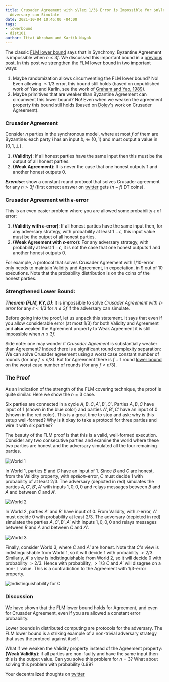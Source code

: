 ```yaml
---
title: Crusader Agreement with $\leq 1/3$ Error is Impossible for $n\leq 3f$ if the
  Adversary can Simulate
date: 2021-10-04 10:46:00 -04:00
tags:
- lowerbound
- dist101
author: Ittai Abraham and Kartik Nayak
---
```


The classic [FLM lower bound](https://groups.csail.mit.edu/tds/papers/Lynch/FischerLynchMerritt-dc.pdf) says that in Synchrony, Byzantine Agreement is impossible when $n \leq 3f$. We discussed this important bound in a [previous post](https://decentralizedthoughts.github.io/2019-08-02-byzantine-agreement-is-impossible-for-$n-slash-leq-3-f$-is-the-adversary-can-easily-simulate/). In this post we strengthen the FLM lower bound in two important ways:
1. Maybe randomization allows circumventing the FLM lower bound? No! Even allowing $\leq 1/3$ error, this bound still holds (based on unpublished work of Yao and Karlin, see the work of [Graham and Yao, 1989](http://www.math.ucsd.edu/~ronspubs/89_08_byzantine.pdf)).
2. Maybe primitives that are weaker than Byzantine Agreement can circumvent this lower bound? No! Even when we weaken the agreement property this bound still holds (based on [Dolev's](https://www.cs.huji.ac.il/~dolev/pubs/byz-strike-again.pdf) work on Crusader Agreement).


### Crusader Agreement
Consider $n$ parties in the synchronous model, where at most $f$ of them are Byzantine: each party $i$ has an input $b_i \in \{0,1\}$ and must output a value in $\{0,1,\bot\}$.

1. **(Validity)**: If all honest parties have the same input then this must be the output of all honest parties.
2. **(Weak Agreement)**: It is never the case that one honest outputs 1 and another honest outputs 0.

***Exercise***: show a constant round protocol that solves Crusader agreement for any $n>3f$ (first correct answer on [twitter](...) gets $(n-f)$ DT coins).  

### Crusader Agreement with $\epsilon$-error
This is an even easier problem where you are allowed some probability $\epsilon$ of error:
1. **(Validity with $\epsilon$-error)**: If all honest parties have the same input then, for any adversary strategy, with probability at least $1-\epsilon$, this input value must be the output of all honest parties.
2. **(Weak Agreement with $\epsilon$-error)**: For any adversary strategy, with probability at least $1-\epsilon$, it is not the case that one honest outputs 1 and another honest outputs 0.

For example, a protocol that solves Crusader Agreement with $1/10$-error only needs to maintain Validity and Agreement, in expectation, in 9 out of 10 executions. Note that the probability distribution is on the coins of the honest parties.


### Strengthened Lower Bound:
***Theorem (FLM, KY, D)***: It is impossible to solve *Crusader Agreement with $\epsilon$-error* for any $\epsilon <1/3$ for $n \leq 3f$ if the adversary can simulate.

Before going into the proof, let us unpack this statement. It says that even if you allow considerable error (at most $1/3$) for both Validity and Agreement and **also** weaken the Agreement property to Weak Agreement it is still impossible when $n \leq 3f$.

Side note: one may wonder if *Crusader Ageement* is substantially weaker than Agreement? Indeed there is a significant round complexity separation:  We can solve Crusader agreement using a worst case constant number of rounds (for any $f<n/3$). But for Agreement there is $f+1$ round [lower bound](https://decentralizedthoughts.github.io/2019-12-15-synchrony-uncommitted-lower-bound/) on the worst case number of rounds (for any $f<n/3$).

### The Proof
As an indication of the strength of the FLM covering technique, the proof is quite similar. Here we show the $n=3$ case.

Six parties are connected in a cycle $A,B,C,A',B',C'$. Parties $A,B,C$ have input of 1 (shown in the blue color) and parties $A',B',C'$ have an input of 0 (shown in the red color). This is a great time to stop and ask: why is this setup well-formed? Why is it okay to take a protocol for three parties and wire it with six parties?

The beauty of the FLM proof is that this is a valid, well-formed execution. Consider any two consecutive parties and examine the world where these two parties are honest and the adversary simulated all the four remaining parties.

![World 1](https://i.imgur.com/Dx9ioKx.jpg)


In World 1, parties $B$ and $C$ have an input of 1. Since $B$ and $C$ are honest, from the Validity property, with $epsilon$-error, $C$ must decide 1 with probability of at least $2/3$. The adversary (depicted in red) simulates the parties $A,C',B',A'$ with inputs $1,0,0,0$ and relays messages between $B$ and $A$ and between $C$ and $A'$.

![World 2](https://i.imgur.com/0X5HUio.jpg)

In World 2, parties $A'$ and $B'$ have input of 0. From Validity, with $\epsilon$-error, $A'$ must decide 0 with probability at least $2/3$. The adversary (depicted in red) simulates the parties $A,C',B',A'$ with inputs $1,0,0,0$ and relays messages between $B$ and $A$ and between $C$ and $A'$.

![World 3](https://i.imgur.com/rtfI6zp.jpg)

Finally, consider World 3, where $C$ and $A'$ are honest. Note that $C$'s view is indistinguishable from World 1, so it will decide 1 with probability $>2/3$. Similarly, $A'$'s view is indistinguishable from World 2, so it will decide 0 with probability $>2/3$. Hence with probability, $>1/3$ $C$ and $A'$ will disagree on a non-$\bot$ value. This is a contradiction to the Agreement with $1/3$-error property.

![Indistinguishability for C](https://imgur.com/xMuacm3.png)


### Discussion

We have shown that the FLM lower bound holds for Agreement, and even for Crusader Agreement, even if you are allowed a constant error probability. 

Lower bounds in distributed computing are protocols for the adversary. The FLM lower bound is a striking example of a non-trivial adversary strategy that uses the protocol against itself.   


What if we weaken the Validity property instead of the Agreement property: **(Weak Validity)**: if all parties are non-faulty and have the same input then this is the output value. Can you solve this problem for $n=3$? What about solving this problem with probability $0.99$?


Your decentralized thoughts on [twitter](https://twitter.com/kartik1507/status/1445048662430683138?s=20)
